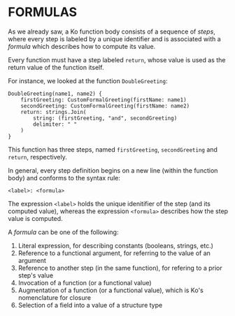 # FORMULAS

As we already saw, a Ko function body consists of a sequence of _steps_,
where every step is labeled by a unique identifier and is associated with
a _formula_ which describes how to compute its value.

Every function must have a step labeled `return`, whose value is
used as the return value of the function itself.

For instance, we looked at the function `DoubleGreeting`:

	DoubleGreeting(name1, name2) {
		firstGreeting: CustomFormalGreeting(firstName: name1)
		secondGreeting: CustomFormalGreeting(firstName: name2)
		return: strings.Join(
			string: (firstGreeting, "and", secondGreeting)
			delimiter: " "
		)
	}

This function has three steps, named `firstGreeting`, `secondGreeting` and `return`,
respectively.

In general, every step definition begins on a new line (within the function body)
and conforms to the syntax rule:

	<label>: <formula>

The expression `<label>` holds the unique idenitifier of the step (and its computed value),
whereas the expression `<formula>` describes how the step value is computed.

A _formula_ can be one of the following:

1. Literal expression, for describing constants (booleans, strings, etc.)
2. Reference to a functional argument, for referring to the value of an argument
3. Reference to another step (in the same function), for refering to a prior step's value
4. Invocation of a function (or a functional value)
5. Augmentation of a function (or a functional value), which is Ko's nomenclature for closure
6. Selection of a field into a value of a structure type
